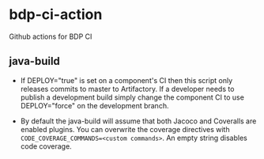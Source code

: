 # bdp-ci-action
Github actions for BDP CI


## java-build
- If DEPLOY="true" is set on a component's CI then this script only releases commits to master to Artifactory.
If a developer needs to publish a development build simply change the component CI to use DEPLOY="force" on the development branch.

- By default the java-build will assume that both Jacoco and Coveralls are enabled plugins. You can overwrite
the coverage directives with `CODE_COVERAGE_COMMANDS=<custom commands>`. An empty string disables code coverage.
